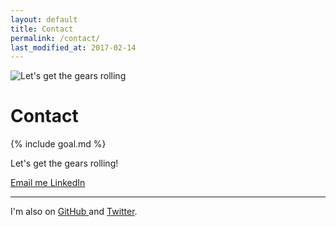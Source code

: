 ```yaml
---
layout: default
title: Contact
permalink: /contact/
last_modified_at: 2017-02-14
---
```


<img src="{{ site.url }}/assets/contact-small.png" alt="Let's get the gears rolling" class="contact-gear" />

# Contact 

{% include goal.md %}

Let's get the gears rolling!

<a href="mailto:{{ site.social.email }}" title="Email" type="button" class="btn btn-primary">
  <span class="icon icon-at"></span>
  Email me
</a> 
<a href="https://www.linkedin.com/in/{{ site.social.linkedin }}" target="_blank" title="LinkedIn" class="btn btn-secondary">
  <span class="icon icon-social-linkedin"></span>
  LinkedIn
</a>

<hr />

I'm also on <a href="https://github.com/{{ site.social.github }}" target="_blank" title="GitHub">
  <span class="icon icon-social-github"></span>
  GitHub
</a> and <a href="https://twitter.com/{{ site.social.twitter }}" target="_blank" title="Twitter">
  <span class="icon icon-social-twitter"></span>
  Twitter</a>.
